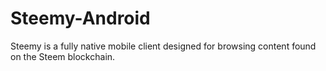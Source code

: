 # Steemy-Android

Steemy is a fully native mobile client designed for browsing content found on the Steem blockchain.
